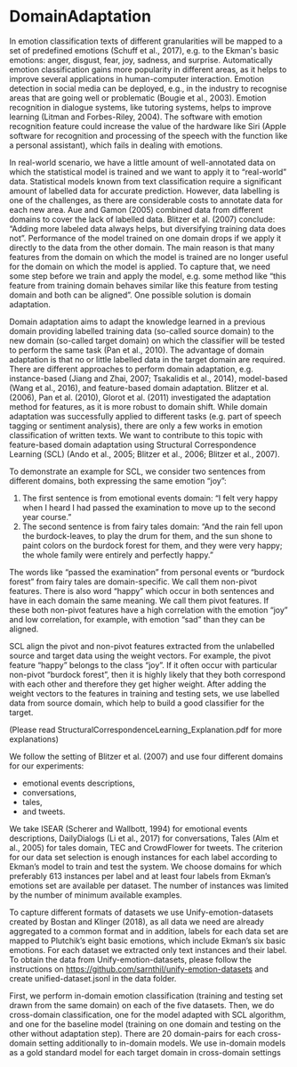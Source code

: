 # DomainAdaptation
In emotion classification texts of different granularities will be mapped to a set of predefined emotions (Schuff et al., 2017), e.g. to the Ekman's basic emotions: anger, disgust, fear, joy, sadness, and surprise. 
Automatically emotion classification gains more popularity in different areas, as it helps to improve several applications in human-computer interaction.
Emotion detection in social media can be deployed, e.g., in the industry to recognise areas that are going well or problematic (Bougie et al., 2003). 
Emotion recognition in dialogue systems, like tutoring systems, helps to improve learning (Litman and Forbes-Riley, 2004).
The software with emotion recognition feature could increase the value of the hardware like Siri (Apple software for recognition and processing of the speech with the function like a personal assistant), which fails in dealing with emotions.

In real-world scenario, we have a little amount of well-annotated data on which the statistical model is trained and we want to apply it to “real-world” data.
Statistical models known from text classification require a significant amount of labelled data for accurate prediction.
However, data labelling is one of the challenges, as there are considerable costs to annotate data for each new area.
Aue and Gamon (2005) combined data from different domains to cover the lack of labelled data. 
Blitzer et al. (2007) conclude: “Adding more labeled data always helps, but diversifying training data does not”.
Performance of the model trained on one domain drops if we apply it directly to the data from the other domain. 
The main reason is that many features from the domain on which the model is trained are no longer useful for the domain on which the model is applied. 
To capture that, we need some step before we train and apply the model, e.g. some method like “this feature from training domain behaves similar like this feature from testing domain and both can be aligned”. 
One possible solution is domain adaptation. 

Domain adaptation aims to adapt the knowledge learned in a previous domain providing labelled training data (so-called source domain) to the new domain (so-called target domain) on which the classifier will be tested to perform the same task (Pan et al., 2010). 
The advantage of domain adaptation is that no or little labelled data in the target domain are required. 
There are different approaches to perform domain adaptation, e.g. instance-based (Jiang and Zhai, 2007; Tsakalidis et al., 2014), model-based (Wang et al., 2016), and feature-based domain adaptation. 
Blitzer et al. (2006), Pan et al. (2010), Glorot et al. (2011) investigated the adaptation method for features, as it is more robust to domain shift.
While domain adaptation was successfully applied to different tasks (e.g. part of speech tagging or sentiment analysis), there are only a few works in emotion classification of written texts. 
We want to contribute to this topic with feature-based domain adaptation using Structural Correspondence Learning (SCL) (Ando et al., 2005; Blitzer et al., 2006; Blitzer et al., 2007).

To demonstrate an example for SCL, we consider two sentences from different domains, both expressing the same emotion “joy”:
1. The first sentence is from emotional events domain: 
“I felt very happy when I heard I had passed the examination to move up to the second year course.” 
2. The second sentence is from fairy tales domain: 
“And the rain fell upon the burdock-leaves, to play the drum for them, and the sun shone to paint colors on the burdock forest for them, and they were very happy; the whole family were entirely and perfectly happy.”

The words like “passed the examination” from personal events or “burdock forest” from fairy tales are domain-specific. 
We call them non-pivot features. There is also word “happy” which occur in both sentences and have in each domain the same meaning. We call them pivot features. If these both non-pivot features have a high correlation with the emotion “joy” and low correlation, for example, with emotion “sad” than they can be aligned.

SCL align the pivot and non-pivot features extracted from the unlabelled source and target data using the weight vectors. 
For example, the pivot feature “happy” belongs to the class “joy”. If it often occur with particular non-pivot “burdock forest”, then it is highly likely that they both correspond with each other and therefore they get higher weight. 
After adding the weight vectors to the features in training and testing sets, we use labelled data from source domain, which help to build a good classifier for the target.

(Please read StructuralCorrespondenceLearning_Explanation.pdf for more explanations)

We follow the setting of Blitzer et al. (2007) and use four different domains for our experiments: 
- emotional events descriptions, 
- conversations, 
- tales, 
- and tweets. 

We take ISEAR (Scherer and Wallbott, 1994) for emotional events descriptions, DailyDialogs (Li et al., 2017) for conversations, Tales (Alm et al., 2005) for tales domain, TEC and CrowdFlower for tweets.
The criterion for our data set selection is enough instances for each label according to Ekman’s model to train and test the system. We choose domains for which preferably 613 instances per label and at least four labels from Ekman’s emotions set are available per dataset. The number of instances was limited by the number of minimum available examples. 

To capture different formats of datasets we use Unify-emotion-datasets created by Bostan and Klinger (2018), as all data we need are already aggregated to a common format and in addition, labels for each data set are mapped to Plutchik’s eight basic emotions, which include Ekman’s six basic emotions. For each dataset we extracted only text instances and their label.
To obtain the data from Unify-emotion-datasets, please follow the instructions on https://github.com/sarnthil/unify-emotion-datasets and create unified-dataset.jsonl in the data folder.


First, we perform in-domain emotion classification (training and testing set drawn from the same domain) on each of the five datasets. 
Then, we do cross-domain classification, one for the model adapted with SCL algorithm, and one for the baseline model (training on one domain and testing on the other without adaptation step). 
There are 20 domain-pairs for each cross-domain setting additionally to in-domain models. 
We use in-domain models as a gold standard model for each target domain in cross-domain settings
